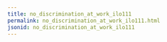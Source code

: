 ```yaml
---
title: no_discrimination_at_work_ilo111
permalink: no_discrimination_at_work_ilo111.html
jsonid: no_discrimination_at_work_ilo111
---
```

